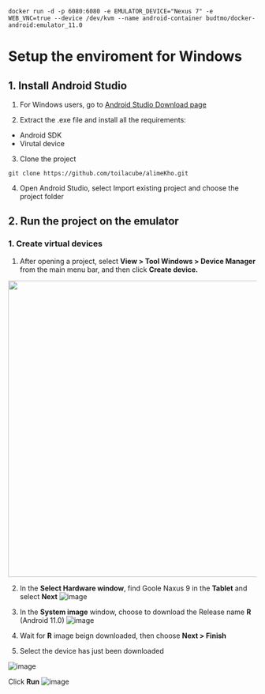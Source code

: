`docker run -d -p 6080:6080 -e EMULATOR_DEVICE="Nexus 7" -e WEB_VNC=true --device /dev/kvm --name android-container budtmo/docker-android:emulator_11.0`

# Setup the enviroment for Windows

## 1. Install Android Studio 
1. For Windows users, go to [Android Studio Download page](https://developer.android.com/studio) 

2. Extract the .exe file and install all the requirements:
  - Android SDK
  - Virutal device
3. Clone the project 
```
git clone https://github.com/toilacube/alimeKho.git
```
4. Open Android Studio, select Import existing project and choose the project folder

## 2. Run the project on the emulator
### 1. Create virtual devices

1. After opening a project, select **View > Tool Windows > Device Manager** from the main menu bar, and then click **Create device.**

<img src="https://github.com/toilacube/alimeKho/assets/95525386/c2cf9e66-2a70-4a2c-8e07-18e1867c7bf0" width="800" height="600">

2. In the **Select Hardware window**, find Goole Naxus 9 in the **Tablet** and select **Next** 
![image](https://github.com/toilacube/alimeKho/assets/95525386/bac84c05-24dc-46b0-aa6e-7a9b0a71ca69)

3. In the **System image** window, choose to download the Release name **R** (Android 11.0) 
![image](https://github.com/toilacube/alimeKho/assets/95525386/46d90c08-80c7-450e-9e63-b7833ae05aab)

4. Wait for **R** image beign downloaded, then choose **Next > Finish**

5. Select the device has just been downloaded 

![image](https://github.com/toilacube/alimeKho/assets/95525386/f6326add-eb62-4a6f-8342-18d52340d9af)

Click **Run** ![image](https://github.com/toilacube/alimeKho/assets/95525386/dc3e8580-6866-48bd-a744-1d12ec564974) 






